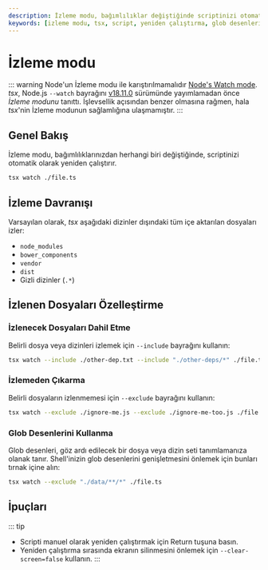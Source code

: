 ```yaml
---
description: İzleme modu, bağımlılıklar değiştiğinde scriptinizi otomatik olarak yeniden çalıştırır. Bu mod ile çalışırken bazı önemli ipuçlarına dikkat etmelisiniz.
keywords: [izleme modu, tsx, script, yeniden çalıştırma, glob desenleri, exclude, include]
---
```


# İzleme modu

::: warning
Node'un İzleme modu ile karıştırılmamalıdır [Node's Watch mode](https://nodejs.org/docs/latest/api/cli.html#--watch). _tsx_, Node.js `--watch` bayrağını [v18.11.0](https://github.com/nodejs/node/releases/tag/v18.11.0) sürümünde yayımlamadan önce _İzleme modunu_ tanıttı. İşlevsellik açısından benzer olmasına rağmen, hala _tsx_'nin İzleme modunun sağlamlığına ulaşmamıştır.
:::

## Genel Bakış

İzleme modu, bağımlılıklarınızdan herhangi biri değiştiğinde, scriptinizi otomatik olarak yeniden çalıştırır.

```sh
tsx watch ./file.ts
```

## İzleme Davranışı

Varsayılan olarak, _tsx_ aşağıdaki dizinler dışındaki tüm içe aktarılan dosyaları izler:

- `node_modules`
- `bower_components`
- `vendor`
- `dist`
- Gizli dizinler (`.*`)

## İzlenen Dosyaları Özelleştirme

### İzlenecek Dosyaları Dahil Etme

Belirli dosya veya dizinleri izlemek için `--include` bayrağını kullanın:

```sh
tsx watch --include ./other-dep.txt --include "./other-deps/*" ./file.ts
```

### İzlemeden Çıkarma

Belirli dosyaların izlenmemesi için `--exclude` bayrağını kullanın:

```sh
tsx watch --exclude ./ignore-me.js --exclude ./ignore-me-too.js ./file.ts
```

### Glob Desenlerini Kullanma

Glob desenleri, göz ardı edilecek bir dosya veya dizin seti tanımlamanıza olanak tanır. Shell'inizin glob desenlerini genişletmesini önlemek için bunları tırnak içine alın:

```sh
tsx watch --exclude "./data/**/*" ./file.ts
```

## İpuçları

::: tip
- Scripti manuel olarak yeniden çalıştırmak için Return tuşuna basın.
- Yeniden çalıştırma sırasında ekranın silinmesini önlemek için `--clear-screen=false` kullanın.
:::